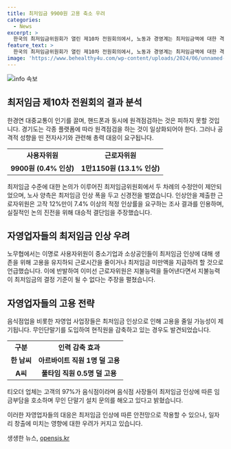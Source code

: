 ```yaml
---
title: 최저임금 9900원 고용 축소 우려
categories:
  - News
excerpt: >
  한국의 최저임금위원회가 열린 제10차 전원회의에서, 노동과 경영계는 최저임금액에 대한 격론을 벌였다. 사용자위원과 근로자위원은 각각 9900원(0.4% 인상)과 1만1150원(13.1% 인상)을 제시했으며, 대폭한 최저임금 인상에 대한 우려가 제기되었다. 이에 노동자 측은 물가상승을 이유로 대폭 인상을 주장하고, 사용자 측은 지불능력에 대한 우려를 나타내며 10원 인상을 조롱이라 주장했다. 이에 따라 숙박음식 자영업자들은 최저임금 인상에 따른 부담으로 무인단말기를 도입하고 고용을 줄일 수밖에 없다는 우려가 나타났다. 지난해 숙박음식업의 자영업 규모는 33만4000명으로 최대치를 기록했으며, 최저임금 올라가며 고용주들은 고용을 포기하고 개인 장사를 하는 경향이 있다.
feature_text: >
  한국의 최저임금위원회가 열린 제10차 전원회의에서, 노동과 경영계는 최저임금액에 대한 격론을 벌였다. 사용자위원과 근로자위원은 각각 9900원(0.4% 인상)과 1만1150원(13.1% 인상)을 제시했으며, 대폭한 최저임금 인상에 대한 우려가 제기되었다. 이에 노동자 측은 물가상승을 이유로 대폭 인상을 주장하고, 사용자 측은 지불능력에 대한 우려를 나타내며 10원 인상을 조롱이라 주장했다. 이에 따라 숙박음식 자영업자들은 최저임금 인상에 따른 부담으로 무인단말기를 도입하고 고용을 줄일 수밖에 없다는 우려가 나타났다. 지난해 숙박음식업의 자영업 규모는 33만4000명으로 최대치를 기록했으며, 최저임금 올라가며 고용주들은 고용을 포기하고 개인 장사를 하는 경향이 있다.
image: 'https://www.behealthy4u.com/wp-content/uploads/2024/06/unnamed-file.png'
---
```


<p><img src="https://www.behealthy4u.com/wp-content/uploads/2024/06/unnamed-file.png" alt="info 속보" /></p>

<h2 data-ke-size="size26">최저임금 제10차 전원회의 결과 분석</h2>

<p data-ke-size="size16">한경연 대중교통이 인기를 끌며, 핸드폰과 동시에 원격점검하는 것은 피하지 못할 것입니다. 경기도는 각종 플랫폼에 따라 원격점검을 하는 것이 일상화되어야 한다. 그러나 공격적 성향을 띤 전자사기와 관련해 총력 대응이 요구됩니다.</p>

<table style="width: 100%;">
<tbody>
<tr>
<td style="text-align: center; height: 17px;"><b>사용자위원</b></td>
<td style="text-align: center; height: 17px;"><b>근로자위원</b></td>
</tr>
<tr>
<td style="text-align: center; height: 17px;"><b>9900원 (0.4% 인상)</b></td>
<td style="text-align: center; height: 17px;"><b>1만1150원 (13.1% 인상)</b></td>
</tr>
</tbody>
</table>

<p data-ke-size="size16">최저임금 수준에 대한 논의가 이루어진 최저임금위원회에서 두 차례의 수정안이 제안되었으며, 노사 양측은 최저임금 인상 폭을 두고 신경전을 벌였습니다. 인상안을 제출한 근로자위원은 고작 12%만이 7.4% 이상의 적정 인상률을 요구하는 조사 결과를 인용하며, 실질적인 논의 진전을 위해 대승적 결단임을 주장했습니다.</p>

<h2 data-ke-size="size26">자영업자들의 최저임금 인상 우려</h2>

<p data-ke-size="size16">노무협에서는 이명로 사용자위원이 중소기업과 소상공인들이 최저임금 인상에 대해 생존을 위해 고용을 유지하되 근로시간을 줄이거나 최저임금 미만액을 지급하려 할 것으로 언급했습니다. 이에 반발하여 이미선 근로자위원은 지불능력을 들어낸다면서 지불능력이 최저임금의 결정 기준이 될 수 없다는 주장을 펼쳤습니다.</p>

<h2 data-ke-size="size26">자영업자들의 고용 전략</h2>

<p data-ke-size="size16">음식점업을 비롯한 자영업 사업장들은 최저임금 인상으로 인해 고용을 줄일 가능성이 제기됩니다. 무인단말기를 도입하여 현직원을 감축하고 있는 경우도 발견되었습니다.</p>

<table style="width: 100%;">
<tbody>
<tr>
<td style="text-align: center; height: 17px;"><b>구분</b></td>
<td style="text-align: center; height: 17px;"><b>인력 감축 효과</b></td>
</tr>
<tr>
<td style="text-align: center; height: 17px;"><b>한 남씨</b></td>
<td style="text-align: center; height: 17px;"><b>아르바이트 직원 1명 덜 고용</b></td>
</tr>
<tr>
<td style="text-align: center; height: 17px;"><b>A씨</b></td>
<td style="text-align: center; height: 17px;"><b>풀타임 직원 0.5명 덜 고용</b></td>
</tr>
</tbody>
</table>

<p data-ke-size="size16">티오더 업체는 고객의 97%가 음식점이라며 음식점 사장들이 최저임금 인상에 따른 임금부담을 호소하며 무인 단말기 설치 문의를 해오고 있다고 밝혔습니다.</p>

<p data-ke-size="size16">이러한 자영업자들의 대응은 최저임금 인상에 따른 안전망으로 작용할 수 있으나, 일자리 창출에 미치는 영향에 대한 우려가 커지고 있습니다.</p>
생생한 뉴스, <a href="https://opensis.kr" rel="dofollow">opensis.kr</a>


